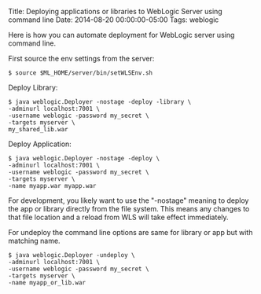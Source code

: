 Title: Deploying applications or libraries to WebLogic Server using command line
Date: 2014-08-20 00:00:00-05:00
Tags: weblogic


Here is how you can automate deployment for WebLogic server using command line.

First source the env settings from the server:

```
$ source $ML_HOME/server/bin/setWLSEnv.sh
```

Deploy Library:
```
$ java weblogic.Deployer -nostage -deploy -library \
-adminurl localhost:7001 \
-username weblogic -password my_secret \
-targets myserver \
my_shared_lib.war
```

Deploy Application:
```
$ java weblogic.Deployer -nostage -deploy \
-adminurl localhost:7001 \
-username weblogic -password my_secret \
-targets myserver \
-name myapp.war myapp.war
```

For development, you likely want to use the "-nostage" meaning to deploy the app or library directly from the file system. This means any changes to that file location and a reload from WLS will take effect immediately. 

For undeploy the command line options are same for library or app but with matching name.
```
$ java weblogic.Deployer -undeploy \
-adminurl localhost:7001 \
-username weblogic -password my_secret \
-targets myserver \
-name myapp_or_lib.war
```

